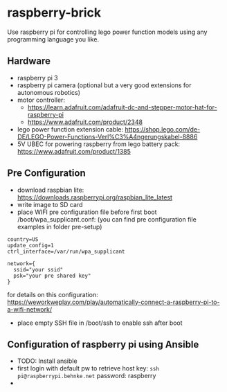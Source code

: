 # raspberry-brick
Use raspberry pi for controlling lego power function models using any programming language you like.

## Hardware

 * raspberry pi 3
 * raspberry pi camera (optional but a very good extensions for autonomous robotics)
 * motor controller:
    * https://learn.adafruit.com/adafruit-dc-and-stepper-motor-hat-for-raspberry-pi
    * https://www.adafruit.com/product/2348      
 * lego power function extension cable: https://shop.lego.com/de-DE/LEGO-Power-Functions-Verl%C3%A4ngerungskabel-8886
 * 5V UBEC for powering raspberry from lego battery pack: https://www.adafruit.com/product/1385

## Pre Configuration

 * download raspbian lite: https://downloads.raspberrypi.org/raspbian_lite_latest
 * write image to SD card
 * place WIFI pre configuration file before first boot /boot/wpa_supplicant.conf:
   (you can find pre configuration file examples in folder pre-setup)

  ```
  country=US
  update_config=1
  ctrl_interface=/var/run/wpa_supplicant

  network={
    ssid="your ssid"
    psk="your pre shared key"
  }
  ```
  for details on this configuration: https://weworkweplay.com/play/automatically-connect-a-raspberry-pi-to-a-wifi-network/
 * place empty SSH file in /boot/ssh to enable ssh after boot

 ## Configuration of raspberry pi using Ansible

 * TODO: Install ansible
 * first login with default pw to retrieve host key: ```ssh pi@raspberrypi.behnke.net``` password: raspberry
 *
